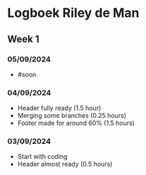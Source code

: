 # Logboek Riley de Man

## Week 1

### 05/09/2024
- #soon

### 04/09/2024
- Header fully ready (1.5 hour)
- Merging some branches (0.25 hours)
- Footer made for around 60% (1.5 hours)

### 03/09/2024
- Start with coding
- Header almost ready (0.5 hours)